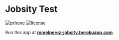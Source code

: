 # Jobsity Test

[![prhone](https://img.shields.io/badge/prhone-project-1b38a9.svg)](http://romelperez.com)
[![license](https://img.shields.io/github/license/romelperez/jobsity-test.svg?maxAge=2592000)](./LICENSE)

Run this app at **[romelperez-jobsity.herokuapp.com](http://romelperez-jobsity.herokuapp.com)**.
